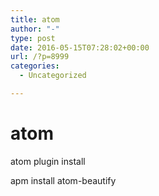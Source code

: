 ```yaml
---
title: atom
author: "-"
type: post
date: 2016-05-15T07:28:02+00:00
url: /?p=8999
categories:
  - Uncategorized

---
```

# atom
atom plugin install

apm install atom-beautify